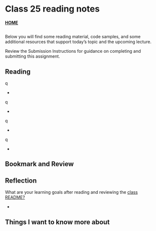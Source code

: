 # Class 25 reading notes

#### [HOME](https://cesarderio.github.io/reading-notes/)

##

Below you will find some reading material, code samples, and some additional resources that support today’s topic and the upcoming lecture.

Review the Submission Instructions for guidance on completing and submitting this assignment.

## Reading

[]()

q

*

q

*



[]()

q

*

q

*






## Bookmark and Review

[]()

[]()

## Reflection

What are your learning goals after reading and reviewing the [class README?](https://codefellows.github.io/code-401-javascript-guide/curriculum/class-06/)

*

## Things I want to know more about
